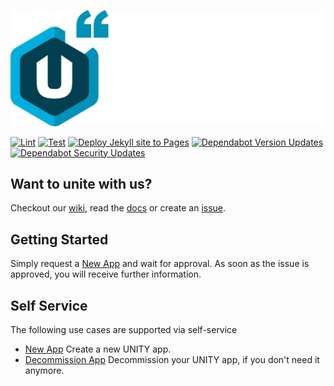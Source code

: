 ![](docs/assets/Unity%20Logo%20-%20Dark%20backgrounds.svg)

[![Lint][lint-badge]][lint-workflow]
[![Test][test-actions-badge]][test-actions-workflow]
[![Deploy Jekyll site to Pages][gh-pages-badge]][gh-pages-workflow]
[![Dependabot Version Updates][dependabot-version-updates-badge]][dependabot-version-updates-workflow]
[![Dependabot Security Updates][dependabot-security-updates-badge]][dependabot-security-updates-workflow]

## Want to unite with us?

Checkout our [wiki][wiki], read the [docs][gh-pages] or create an [issue][issues].

## Getting Started

Simply request
a [New App][New App]
and wait for approval. As soon as the issue is approved, you will receive further information.


## Self Service

The following use cases are supported via self-service

* [New App][New App]
  Create a new UNITY app.
* [Decommission App][Decommission App]
  Decommission your UNITY app, if you don't need it anymore.

[lint-badge]: https://atc-github.azure.cloud.bmw/UNITY/unity/actions/workflows/lint.yaml/badge.svg

[test-actions-badge]: https://atc-github.azure.cloud.bmw/UNITY/unity/actions/workflows/test-actions.yaml/badge.svg

[gh-pages-badge]: https://atc-github.azure.cloud.bmw/UNITY/unity/actions/workflows/gh-pages.yaml/badge.svg

[dependabot-security-updates-badge]: https://atc-github.azure.cloud.bmw/UNITY/unity/actions/workflows/dependabot/dependabot-security-updates/badge.svg

[dependabot-version-updates-badge]: https://atc-github.azure.cloud.bmw/UNITY/unity/actions/workflows/dependabot/dependabot-version-updates/badge.svg

[lint-workflow]: https://atc-github.azure.cloud.bmw/UNITY/unity/actions/workflows/lint.yaml

[test-actions-workflow]: https://atc-github.azure.cloud.bmw/UNITY/unity/actions/workflows/test-actions.yaml

[gh-pages-workflow]: https://atc-github.azure.cloud.bmw/UNITY/unity/actions/workflows/gh-pages.yaml

[dependabot-security-updates-workflow]: https://atc-github.azure.cloud.bmw/UNITY/unity/actions/workflows/dependabot/dependabot-security-updates

[dependabot-version-updates-workflow]: https://atc-github.azure.cloud.bmw/UNITY/unity/actions/workflows/dependabot/dependabot-version-updates

[gh-pages]: https://pages.atc-github.azure.cloud.bmw/UNITY/unity/

[issues]: https://atc-github.azure.cloud.bmw/UNITY/unity/issues

[wiki]: https://atc-github.azure.cloud.bmw/UNITY/unity/wiki

[New App]: https://atc-github.azure.cloud.bmw/UNITY/unity/issues/new?assignees=&labels=new+app%2C+waiting+for+review&template=new-app.md&title=New+UNITY+App

[Decommission App]: https://atc-github.azure.cloud.bmw/UNITY/unity/issues/decommission?assignees=&labels=decommission+app&template=decommission-app.md&title=Decommission+UNITY+App
